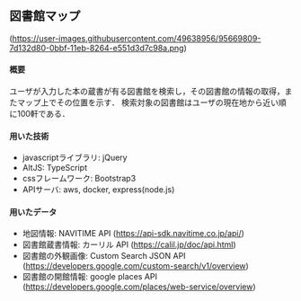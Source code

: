 ## 図書館マップ

(https://user-images.githubusercontent.com/49638956/95669809-7d132d80-0bbf-11eb-8264-e551d3d7c98a.png)

#### 概要
ユーザが入力した本の蔵書が有る図書館を検索し，その図書館の情報の取得，またマップ上でその位置を示す．
検索対象の図書館はユーザの現在地から近い順に100軒である．

#### 用いた技術
- javascriptライブラリ: jQuery
- AltJS:                TypeScript
- cssフレームワーク:    Bootstrap3
- APIサーバ:            aws, docker, express(node.js)

#### 用いたデータ
- 地図情報:         NAVITIME API (https://api-sdk.navitime.co.jp/api/)
- 図書館蔵書情報:   カーリル API (https://calil.jp/doc/api.html)
- 図書館の外観画像: Custom Search JSON API (https://developers.google.com/custom-search/v1/overview)
- 図書館の開館情報: google places API (https://developers.google.com/places/web-service/overview)
